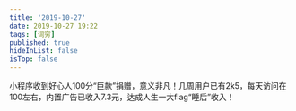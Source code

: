 ```yaml
---
title: '2019-10-27'
date: 2019-10-27 19:22
tags: [词穷]
published: true
hideInList: false
isTop: false
---
```


小程序收到好心人100分“巨款”捐赠，意义非凡！几周用户已有2k5，每天访问在100左右，内置广告已收入7.3元，达成人生一大flag“睡后”收入！